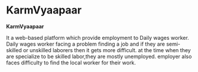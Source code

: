 # KarmVyaapaar

**KarmVyaapaar**

It a web-based platform which provide employment to Daily wages worker.
Daily wages worker facing a problem finding a job and if they are semi-skilled or unskilled laborers then it gets more difficult. at the time when they are specialize to be skilled labor,they are mostly unemployed. employer also faces difficulty to find the local worker for their work.
